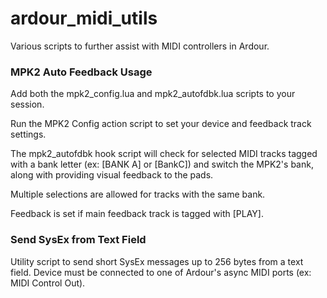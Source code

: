 # ardour_midi_utils
Various scripts to further assist with MIDI controllers in Ardour.

### MPK2 Auto Feedback Usage
Add both the mpk2_config.lua and mpk2_autofdbk.lua scripts to your session. 

Run the MPK2 Config action script to set your device and feedback track settings. 

The mpk2_autofdbk hook script will check for selected MIDI tracks tagged with a bank letter 
(ex: [BANK A] or [BankC]) and switch the MPK2's bank, along with providing visual feedback to the pads. 

Multiple selections are allowed for tracks with the same bank. 

Feedback is set if main feedback track is tagged with [PLAY].

### Send SysEx from Text Field
Utility script to send short SysEx messages up to 256 bytes from a text field. Device must be connected to one of Ardour's async MIDI ports (ex: MIDI Control Out).
